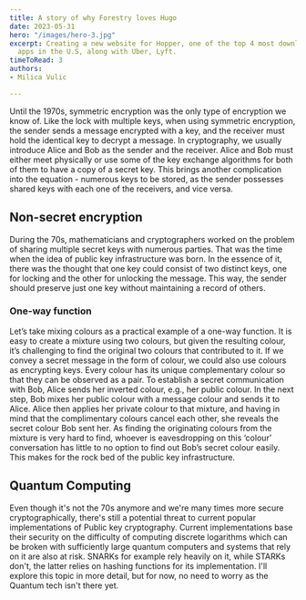 ```yaml
---
title: A story of why Forestry loves Hugo
date: 2023-05-31
hero: "/images/hero-3.jpg"
excerpt: Creating a new website for Hopper, one of the top 4 most downloaded travel
  apps in the U.S, along with Uber, Lyft.
timeToRead: 3
authors:
- Milica Vulic

---
```

Until the 1970s, symmetric encryption was the only type of encryption we know of. Like the lock with multiple keys, when using symmetric encryption, the sender sends a message encrypted with a key, and the receiver must hold the identical key to decrypt a message. In cryptography, we usually introduce Alice and Bob as the sender and the receiver. Alice and Bob must either meet physically or use some of the key exchange algorithms for both of them to have a copy of a secret key. This brings another complication into the equation - numerous keys to be stored, as the sender possesses shared keys with each one of the receivers, and vice versa.

## Non-secret encryption

During the 70s, mathematicians and cryptographers worked on the problem of sharing multiple secret keys with numerous parties. That was the time when the idea of public key infrastructure was born. In the essence of it, there was the thought that one key could consist of two distinct keys, one for locking and the other for unlocking the message. This way, the sender should preserve just one key without maintaining a record of others.

### One-way function

Let’s take mixing colours as a practical example of a one-way function. It is easy to create a mixture using two colours, but given the resulting colour, it’s challenging to find the original two colours that contributed to it. If we convey a secret message in the form of colour, we could also use colours as encrypting keys. Every colour has its unique complementary colour so that they can be observed as a pair. To establish a secret communication with Bob, Alice sends her inverted colour, e.g., her public colour. In the next step, Bob mixes her public colour with a message colour and sends it to Alice. Alice then applies her private colour to that mixture, and having in mind that the complimentary colours cancel each other, she reveals the secret colour Bob sent her. As finding the originating colours from the mixture is very hard to find, whoever is eavesdropping on this ‘colour’ conversation has little to no option to find out Bob’s secret colour easily. This makes for the rock bed of the public key infrastructure.

## Quantum Computing

Even though it's not the 70s anymore and we're many times more secure cryptographically, there's still a potential threat to current popular implementations of Public key cryptography. Current implementations base their security on the difficulty of computing discrete logarithms which can be broken with sufficiently large quantum computers and systems that rely on it are also at risk. SNARKs for example rely heavily on it, while STARKs don't, the latter relies on hashing functions for its implementation. I'll explore this topic in more detail, but for now, no need to worry as the Quantum tech isn't there yet.

